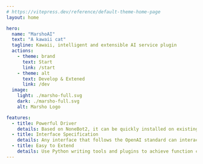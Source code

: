 ```yaml
---
# https://vitepress.dev/reference/default-theme-home-page
layout: home

hero:
  name: "MarshoAI"
  text: "A kawaii cat"
  tagline: Kawaii, intelligent and extensible AI service plugin
  actions:
    - theme: brand
      text: Start
      link: /start
    - theme: alt
      text: Develop & Extened
      link: /dev
  image:
    light: ./marsho-full.svg
    dark: ./marsho-full.svg
    alt: Marsho Logo

features:
  - title: Powerful Driver
    details: Based on NoneBot2, it can be quickly installed on existing NoneBot2 or Liteyuki instances
  - title: Interface Specification
    details: Any interface that follows the OpenAI standard can interact with MarshoAI
  - title: Easy to Extend
    details: Use Python writing tools and plugins to achieve function calls, and easily extend the functionality of MarshoAI
---
```


